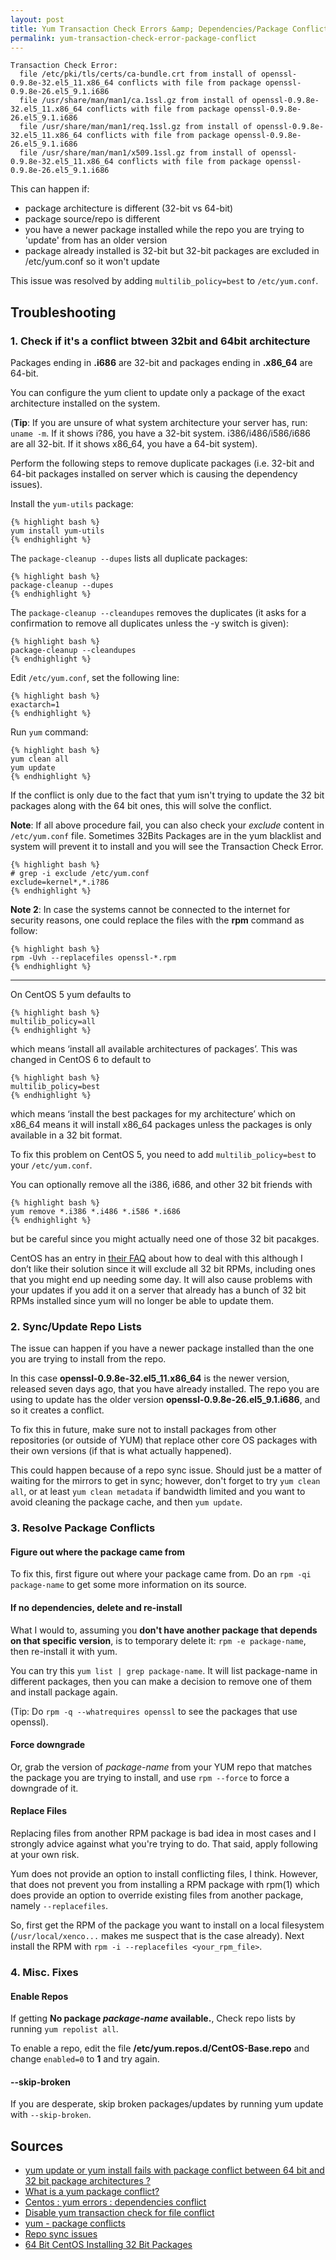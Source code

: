 ```yaml
---
layout: post
title: Yum Transaction Check Errors &amp; Dependencies/Package Conflicts
permalink: yum-transaction-check-error-package-conflict
---
```


```
Transaction Check Error:
  file /etc/pki/tls/certs/ca-bundle.crt from install of openssl-0.9.8e-32.el5_11.x86_64 conflicts with file from package openssl-0.9.8e-26.el5_9.1.i686
  file /usr/share/man/man1/ca.1ssl.gz from install of openssl-0.9.8e-32.el5_11.x86_64 conflicts with file from package openssl-0.9.8e-26.el5_9.1.i686
  file /usr/share/man/man1/req.1ssl.gz from install of openssl-0.9.8e-32.el5_11.x86_64 conflicts with file from package openssl-0.9.8e-26.el5_9.1.i686
  file /usr/share/man/man1/x509.1ssl.gz from install of openssl-0.9.8e-32.el5_11.x86_64 conflicts with file from package openssl-0.9.8e-26.el5_9.1.i686
```

This can happen if:

- package architecture is different (32-bit vs 64-bit)
- package source/repo is different
- you have a newer package installed while the repo you are trying to 'update' from has an older version
- package already installed is 32-bit but 32-bit packages are excluded in /etc/yum.conf so it won't update

This issue was resolved by adding `multilib_policy=best` to `/etc/yum.conf`.

Troubleshooting
---

### 1. Check if it's a conflict btween 32bit and 64bit architecture
Packages ending in **.i686** are 32-bit and packages ending in **.x86_64** are 64-bit.

You can configure the yum client to update only a package of the exact architecture installed on the system. 

(**Tip**: If you are unsure of what system architecture your server has, run: `uname -m`. If it shows i?86, you have a 32-bit system. i386/i486/i586/i686 are all 32-bit. If it shows x86_64, you have a 64-bit system).

Perform the following steps to remove duplicate packages (i.e. 32-bit and 64-bit packages installed on server which is causing the dependency issues).

Install the `yum-utils` package:

    {% highlight bash %}
	yum install yum-utils
    {% endhighlight %}
    
The `package-cleanup --dupes` lists all duplicate packages:

    {% highlight bash %}
	package-cleanup --dupes
    {% endhighlight %}
    
The `package-cleanup --cleandupes` removes the duplicates (it asks for a confirmation to remove all duplicates unless the -y switch is given):

    {% highlight bash %}
	package-cleanup --cleandupes
    {% endhighlight %}
    
Edit `/etc/yum.conf`, set the following line:

    {% highlight bash %}
	exactarch=1
    {% endhighlight %}
    
Run `yum` command:

    {% highlight bash %}
	yum clean all
	yum update
    {% endhighlight %}
    
If the conflict is only due to the fact that yum isn't trying to update the 32 bit packages along with the 64 bit ones, this will solve the conflict.

**Note**: If all above procedure fail, you can also check your *exclude* content in `/etc/yum.conf` file. Sometimes 32Bits Packages are in the yum blacklist and system will prevent it to install and you will see the Transaction Check Error.

    {% highlight bash %}
	# grep -i exclude /etc/yum.conf
	exclude=kernel*,*.i?86
    {% endhighlight %}

**Note 2**: In case the systems cannot be connected to the internet for security reasons, one could replace the files with the **rpm** command as follow:

    {% highlight bash %}
	rpm -Uvh --replacefiles openssl-*.rpm
    {% endhighlight %}

---
On CentOS 5 yum defaults to
	
    {% highlight bash %}
    multilib_policy=all
    {% endhighlight %}

which means ‘install all available architectures of packages’. This was changed in CentOS 6 to default to

    {% highlight bash %}
	multilib_policy=best
    {% endhighlight %}

which means ‘install the best packages for my architecture’ which on x86_64 means it will install x86_64 packages unless the packages is only available in a 32 bit format.

To fix this problem on CentOS 5, you need to add `multilib_policy=best` to your `/etc/yum.conf`. 

You can optionally remove all the i386, i686, and other 32 bit friends with

    {% highlight bash %}
	yum remove *.i386 *.i486 *.i586 *.i686
    {% endhighlight %}

but be careful since you might actually need one of those 32 bit pacakges.

CentOS has an entry in [their FAQ](http://wiki.centos.org/FAQ/General#head-357346ff0bf7c14b0849c3bcce39677aaca528e9) about how to deal with this although I don’t like their solution since it will exclude all 32 bit RPMs, including ones that you might end up needing some day. It will also cause problems with your updates if you add it on a server that already has a bunch of 32 bit RPMs installed since yum will no longer be able to update them.

### 2. Sync/Update Repo Lists

The issue can happen if you have a newer package installed than the one you are trying to install from the repo. <a href="http://unix.stackexchange.com/questions/113442/centos-yum-errors-dependencies-conflict"><i class="fa fa-link"></i></a> 

In this case **openssl-0.9.8e-32.el5_11.x86_64** is the newer version, released seven days ago, that you have already installed. The repo you are using to update has the older version **openssl-0.9.8e-26.el5_9.1.i686**, and so it creates a conflict.

To fix this in future, make sure not to install packages from other repositories (or outside of YUM) that replace other core OS packages with their own versions (if that is what actually happened).

This could happen because of a repo sync issue. Should just be a matter of waiting for the mirrors to get in sync; however, don't forget to try `yum clean all`, or at least `yum clean metadata`  if bandwidth limited and you want to avoid cleaning the package cache, and then `yum update`.


### 3. Resolve Package Conflicts

#### Figure out where the package came from
To fix this, first figure out where your package came from. Do an `rpm -qi package-name` to get some more information on its source. 

#### If no dependencies, delete and re-install
What I would to, assuming you **don't have another package that depends on that specific version**, is to temporary delete it: `rpm -e package-name`, then re-install it with yum. 

You can try this `yum list | grep package-name`. It will list package-name in different packages, then you can make a decision to remove one of them and install package again.

(Tip: Do `rpm -q --whatrequires openssl` to see the packages that use openssl).

#### Force downgrade
Or, grab the version of *package-name* from your YUM repo that matches the package you are trying to install, and use `rpm --force` to force a downgrade of it.

#### Replace Files
Replacing files from another RPM package is bad idea in most cases and I strongly advice against what you're trying to do. That said, apply following at your own risk.

Yum does not provide an option to install conflicting files, I think. However, that does not prevent you from installing a RPM package with rpm(1) which does provide an option to override existing files from another package, namely `--replacefiles`.

So, first get the RPM of the package you want to install on a local filesystem (`/usr/local/xenco...` makes me suspect that is the case already). Next install the RPM with `rpm -i --replacefiles <your_rpm_file>`.

### 4. Misc. Fixes

#### Enable Repos
If getting **No package *package-name* available.**, Check repo lists by running `yum repolist all`.

To enable a repo, edit the file **/etc/yum.repos.d/CentOS-Base.repo** and change `enabled=0` to **1** and try again.

#### --skip-broken
If you are desperate, skip broken packages/updates by running yum update with `--skip-broken`.

Sources
---
- [yum update or yum install fails with package conflict between 64 bit and 32 bit package architectures ?](https://access.redhat.com/solutions/158883)
- [What is a yum package conflict?](http://stackoverflow.com/questions/16243209/what-is-a-yum-package-conflict)
- [Centos : yum errors : dependencies conflict](http://unix.stackexchange.com/questions/113442/centos-yum-errors-dependencies-conflict)
- [Disable yum transaction check for file conflict](http://stackoverflow.com/questions/21246680/disable-yum-transaction-check-for-file-conflict)
- [yum - package conflicts](http://www.linuxquestions.org/questions/fedora-35/yum-package-conflicts-548028/)
- [Repo sync issues](https://www.centos.org/forums/viewtopic.php?t=18032)
- [64 Bit CentOS Installing 32 Bit Packages](http://blog.nexcess.net/2012/07/19/64-bit-centos-installing-32-bit-packages/)